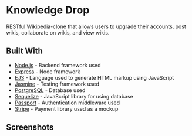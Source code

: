# Knowledge Drop

RESTful Wikipedia-clone that allows users to upgrade their accounts, post wikis, collaborate on wikis, and view wikis.


## Built With

* [Node.js](https://github.com/nodejs/node) - Backend framework used
* [Express](https://github.com/expressjs/express) - Node framework
* [EJS](https://github.com/mde/ejs) - Language used to generate HTML markup using JavaScript
* [Jasmine](https://github.com/jasmine/jasmine) - Testing framework used
* [PostgreSQL](https://github.com/postgres/postgres) - Database used
* [Sequelize](https://github.com/sequelize/sequelize) - JavaScript library for using database
* [Passport](https://github.com/jaredhanson/passport) - Authentication middleware used
* [Stripe](https://github.com/stripe/stripe-node) - Payment library used as a mockup

## Screenshots


